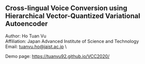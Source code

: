 ## Cross-lingual Voice Conversion using Hierarchical Vector-Quantized Variational Autoencoder
Author: Ho Tuan Vu \
Affiliation: Japan Advanced Institute of Science and Technology \
Email: tuanvu.ho@jaist.ac.jp \

Demo page: https://tuanvu92.github.io/VCC2020/


 
